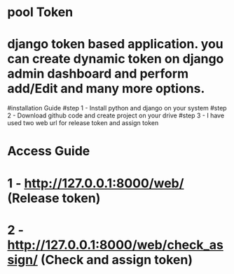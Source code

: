 # pool Token
# django token based application. you can create dynamic token on django admin dashboard and perform add/Edit and many more options.
#installation Guide
#step 1 - Install python and django on your system
#step 2 - Download github code and create project on your drive
#step 3 - I have used two web url for release token and assign token
# Access Guide
# 1 - http://127.0.0.1:8000/web/ (Release token)
# 2 - http://127.0.0.1:8000/web/check_assign/ (Check and assign token)
